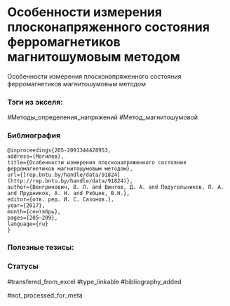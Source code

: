 # Особенности измерения плосконапряженного состояния ферромагнетиков магнитошумовым методом

Особенности измерения плосконапряженного состояния ферромагнетиков магнитошумовым методом

### Тэги из экселя:
#Методы_определения_напряжений 
#Метод_магнитошумовой

### Библиография
```
@inproceedings{205-2091344428953,
address={Могилев},
title={Особенности измерения плосконапряженного состояния ферромагнетиков магнитошумовым методом},
url={[rep.bntu.by/handle/data/91824](http://rep.bntu.by/handle/data/91824)},
author={Венгринович, В. Л. and Винтов, Д. А. and Подугольников, П. А. and Прудников, А. Н. and Рябцев, В.Н.},
editor={отв. ред. И. С. Сазонов.},
year={2017},
month={сентябрь},
pages={205–209},
language={ru}
}
```

### Полезные тезисы:

### Статусы
#transfered_from_excel 
#type_linkable 
#bibliography_added

#not_processed_for_meta
